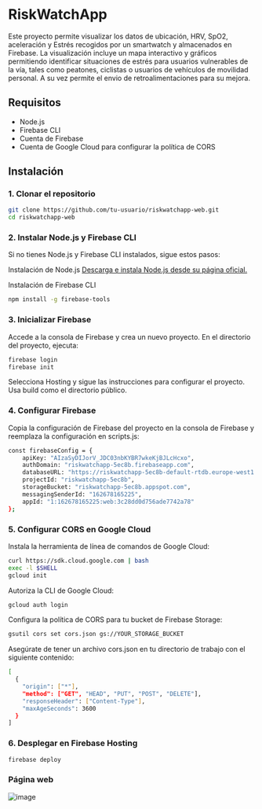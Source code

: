 # RiskWatchApp 

Este proyecto permite visualizar los datos de ubicación, HRV, SpO2, aceleración y Estrés recogidos por un smartwatch y almacenados en Firebase. La visualización incluye un mapa interactivo y gráficos permitiendo identificar situaciones de estrés para usuarios vulnerables de la vía, tales como peatones, ciclistas o usuarios de vehículos de movilidad personal. A su vez permite el envio de retroalimentaciones para su mejora.

## Requisitos

- Node.js
- Firebase CLI
- Cuenta de Firebase
- Cuenta de Google Cloud para configurar la política de CORS

## Instalación

### 1. Clonar el repositorio

```bash
git clone https://github.com/tu-usuario/riskwatchapp-web.git
cd riskwatchapp-web
```

### 2. Instalar Node.js y Firebase CLI
Si no tienes Node.js y Firebase CLI instalados, sigue estos pasos:

Instalación de Node.js
[Descarga e instala Node.js desde su página oficial.](https://nodejs.org/en)

Instalación de Firebase CLI
```bash
npm install -g firebase-tools
```

### 3. Inicializar Firebase
Accede a la consola de Firebase y crea un nuevo proyecto.
En el directorio del proyecto, ejecuta:
```bash
firebase login
firebase init
```
Selecciona Hosting y sigue las instrucciones para configurar el proyecto. Usa build como el directorio público.
### 4. Configurar Firebase
Copia la configuración de Firebase del proyecto en la consola de Firebase y reemplaza la configuración en scripts.js:
```bash
const firebaseConfig = {
    apiKey: "AIzaSyDIJorV_JDC03nbKYBR7wkeKjBJLcHcxo",
    authDomain: "riskwatchapp-5ec8b.firebaseapp.com",
    databaseURL: "https://riskwatchapp-5ec8b-default-rtdb.europe-west1.firebasedatabase.app",
    projectId: "riskwatchapp-5ec8b",
    storageBucket: "riskwatchapp-5ec8b.appspot.com",
    messagingSenderId: "162678165225",
    appId: "1:162678165225:web:3c28dd0d756ade7742a78"
};
```
### 5. Configurar CORS en Google Cloud
Instala la herramienta de línea de comandos de Google Cloud:
```bash
curl https://sdk.cloud.google.com | bash
exec -l $SHELL
gcloud init
```
Autoriza la CLI de Google Cloud:
```bash
gcloud auth login
```
Configura la política de CORS para tu bucket de Firebase Storage:
```bash
gsutil cors set cors.json gs://YOUR_STORAGE_BUCKET
```
Asegúrate de tener un archivo cors.json en tu directorio de trabajo con el siguiente contenido:
```bash
[
  {
    "origin": ["*"],
    "method": ["GET", "HEAD", "PUT", "POST", "DELETE"],
    "responseHeader": ["Content-Type"],
    "maxAgeSeconds": 3600
  }
]
```
### 6. Desplegar en Firebase Hosting
```bash
firebase deploy
```

### Página web 
![image](https://github.com/JaimeRevilla/RiskWatch-App/assets/90686026/7eb80d5d-8564-48de-a941-5158fd1f5419)


